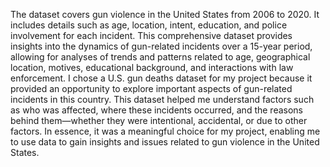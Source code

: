 The dataset covers gun violence in the United States from 2006 to 2020. It includes
details such as age, location, intent, education, and police involvement for each incident.
This comprehensive dataset provides insights into the dynamics of gun-related
incidents over a 15-year period, allowing for analyses of trends and patterns related to
age, geographical location, motives, educational background, and interactions with law
enforcement.
I chose a U.S. gun deaths dataset for my project because it provided an opportunity to
explore important aspects of gun-related incidents in this country. This dataset helped
me understand factors such as who was affected, where these incidents occurred, and
the reasons behind them—whether they were intentional, accidental, or due to other
factors. In essence, it was a meaningful choice for my project, enabling me to use data to
gain insights and issues related to gun violence in the United States.
